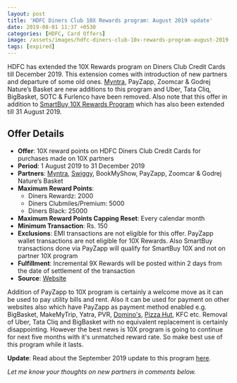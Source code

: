 ```yaml
---
layout: post
title: 'HDFC Diners Club 10X Rewards program: August 2019 update'
date: 2019-08-01 11:37 +0530
categories: [HDFC, Card Offers]
image: /assets/images/hdfc-diners-club-10x-rewards-program-august-2019-update.jpg
tags: [expired]
---
```


HDFC has extended the 10X Rewards program on Diners Club Credit Cards till December 2019. This extension comes with introduction of new partners and departure of some old ones. [Myntra](https://l.cardinfo.in/myntra), PayZapp, Zoomcar & Godrej Nature’s Basket are new additions to this program and Uber, Tata Cliq, BigBasket, SOTC & Furlenco have been removed. Also note that this offer in addition to [SmartBuy 10X Rewards Program](/hdfc-smartbuy-10x-program-july-2019-update/) which has also been extended till 31 August 2019.

## Offer Details

- **Offer**: 10X reward points on HDFC Diners Club Credit Cards for purchases made on 10X partners
- **Period**: 1 August 2019 to 31 December 2019
- **Partners**: [Myntra](https://l.cardinfo.in/myntra), [Swiggy](https://l.cardinfo.in/swiggy), BookMyShow, PayZapp, Zoomcar & Godrej Nature’s Basket
- **Maximum Reward Points**:
  - Diners Rewardz: 2000
  - Diners Clubmiles/Premium: 5000
  - Diners Black: 25000
- **Maximum Reward Points Capping Reset**: Every calendar month
- **Minimum Transaction**: Rs. 150
- **Exclusions**: EMI transactions are not eligible for this offer. PayZapp wallet transactions are not eligible for 10X Rewards. Also SmartBuy transactions done via PayZapp will qualify for SmartBuy 10X and not on partner 10X program
- **Fulfillment**: Incremental 9X Rewards will be posted within 2 days from the date of settlement of the transaction
- **Source**: [Website](https://www.hdfcbankdinersclub.com/privilege)

Addition of PayZapp to 10X program is certainly a welcome move as it can be used to pay utility bills and rent. Also it can be used for payment on other websites also which have PayZapp as payment method enabled e.g. BigBasket, MakeMyTrip, Yatra, PVR, [Domino's](https://l.cardinfo.in/dominos), [Pizza Hut](https://l.cardinfo.in/pizzahut), KFC etc. Removal of Uber, Tata Cliq and BigBasket with no equivalent replacement is certainly disappointing. However the best news is 10X program is going to continue for next five months with it's unmatched reward rate. So make best use of this program while it lasts.

**Update**: Read about the September 2019 update to this program [here](/hdfc-smartbuy-10x-rewards-even-more-rewarding-with-december-2019-update/).

_Let me know your thoughts on new partners in comments below._
